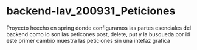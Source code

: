 # backend-lav_200931_Peticiones
Proyecto heecho en spring donde configuramos las partes esenciales del backend como lo son las peticones post, delete, put y la busqueda por id
este primer cambio muestra las peticiones sin una intefaz grafica

